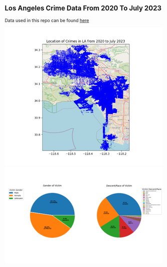 ## Los Angeles Crime Data From 2020 To July 2023

Data used in this repo can be found [here](https://data.lacity.org/Public-Safety/Crime-Data-from-2020-to-Present/2nrs-mtv8)

![Mapping the crimes locations](/images/map_crimes.png)  
![Pie charts on crime victims descriptions](/images/victim_sex_race.png)
